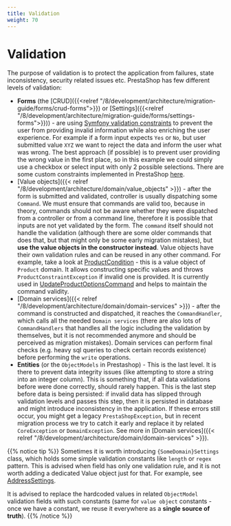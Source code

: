 ```yaml
---
title: Validation
weight: 70
---
```


# Validation

The purpose of validation is to protect the application from failures, state inconsistency, security related issues etc. PrestaShop has few different levels of validation:
* **Forms** (the [CRUD]({{<relref "/8/development/architecture/migration-guide/forms/crud-forms">}}) or [Settings]({{<relref "/8/development/architecture/migration-guide/forms/settings-forms">}})) - are using [Symfony validation constraints](https://symfony.com/doc/3.4/validation.html#constraints) to prevent the user from providing invalid information while also enriching the user experience. For example if a form input expects `Yes` or `No`, but user submitted value `XYZ` we want to reject the data and inform the user what was wrong. The best approach (if possible) is to prevent user providing the wrong value in the first place, so in this example we could simply use a checkbox or select input with only 2 possible selections. There are some custom constraints implemented in PrestaShop [here](https://github.com/PrestaShop/PrestaShop/tree/1.7.8.x/src/Core/ConstraintValidator).
* [Value objects]({{< relref "/8/development/architecture/domain/value_objects" >}}) - after the form is submitted and validated, controller is usually dispatching some `Command`. We must ensure that commands are valid too, because in theory, commands should not be aware whether they were dispatched from a controller or from a command line, therefore it is possible that inputs are not yet validated by the form. The `command` itself should not handle the validation (although there are some older commands that does that, but that might only be some early migration mistakes), but **use the value objects in the constructor instead**. Value objects have their own validation rules and can be reused in any other command. For example, take a look at [ProductCondition](https://github.com/PrestaShop/PrestaShop/blob/1.7.8.x/src/Core/Domain/Product/ValueObject/ProductCondition.php) - this is a value object of `Product` domain. It allows constructing specific values and throws `ProductConstraintException` if invalid one is provided. It is currently used in [UpdateProductOptionsCommand](https://github.com/PrestaShop/PrestaShop/1.7.8.x/develop/src/Core/Domain/Product/Command/UpdateProductOptionsCommand.php) and helps to maintain the command validity.
* [Domain services]({{< relref "/8/development/architecture/domain/domain-services" >}}) - after the command is constructed and dispatched, it reaches the `CommandHandler`, which calls all the needed `Domain services` (there are also lots of `CommandHandlers` that handles all the logic including the validation by themselves, but it is not recommended anymore and should be perceived as migration mistakes). Domain services can perform final checks (e.g. heavy sql queries to check certain records existence) before performing the `write` operations.
* **Entities** (or the `ObjectModels` in Prestashop) - This is the last level. It is there to prevent data integrity issues (like attempting to store a string into an integer column). This is something that, if all data validations before were done correctly, should rarely happen. This is the last step before data is being persisted: if invalid data has slipped through validation levels and passes this step, then it is persisted in database and might introduce inconsistency in the application. If these errors still occur, you might get a legacy `PrestaShopException`, but in recent migration process we try to catch it early and replace it by related `CoreException` or `DomainException`. See more in [Domain services]({{< relref "/8/development/architecture/domain/domain-services" >}}).

{{% notice tip %}}
Sometimes it is worth introducing `{SomeDomain}Settings` class, which holds some simple validation constants like `length` or `regex` pattern. This is advised when field has only one validation rule, and it is not worth adding a dedicated Value object just for that. For example, see [AddressSettings](https://github.com/PrestaShop/PrestaShop/blob/1.7.8.x/src/Core/Domain/Address/AddressSettings.php).

It is advised to replace the hardcoded values in related `ObjectModel` validation fields with such constants (same for `value object` constants - once we have a constant, we reuse it everywhere as a **single source of truth**).
{{% /notice %}}
